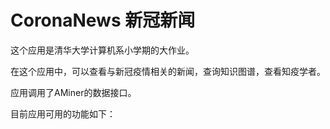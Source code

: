 # CoronaNews 新冠新闻

这个应用是清华大学计算机系小学期的大作业。

在这个应用中，可以查看与新冠疫情相关的新闻，查询知识图谱，查看知疫学者。

应用调用了AMiner的数据接口。

目前应用可用的功能如下：
